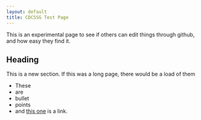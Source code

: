 ```yaml
---
layout: default
title: CDCSSG Test Page
---
```


This is an experimental page to see if others can edit things through github, and how easy they find it.

## Heading

This is a new section. If this was a long page, there would be a load of them

 * These
 * are
 * bullet
 * points
 * and [this one](http://criduchat.org.uk) is a link.